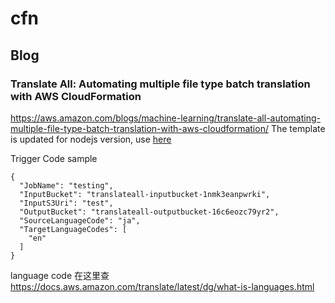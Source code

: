 # cfn

## Blog 
### Translate All: Automating multiple file type batch translation with AWS CloudFormation
https://aws.amazon.com/blogs/machine-learning/translate-all-automating-multiple-file-type-batch-translation-with-aws-cloudformation/
The template is updated for nodejs version, use [here](translateall_updated.yml)

Trigger Code sample
```
{
  "JobName": "testing",
  "InputBucket": "translateall-inputbucket-1nmk3eanpwrki",
  "InputS3Uri": "test",
  "OutputBucket": "translateall-outputbucket-16c6eozc79yr2",
  "SourceLanguageCode": "ja",
  "TargetLanguageCodes": [
    "en"
  ]
}
```


language code 在这里查
https://docs.aws.amazon.com/translate/latest/dg/what-is-languages.html
